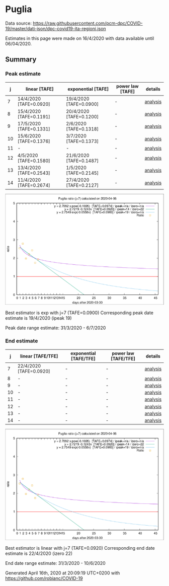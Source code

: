 # Puglia


Data source: https://raw.githubusercontent.com/pcm-dpc/COVID-19/master/dati-json/dpc-covid19-ita-regioni.json

Estimates in this page were made on 16/4/2020 with data available until 06/04/2020.


## Summary 

### Peak estimate 
|j|linear [TAFE]|exponential [TAFE]|power law [TAFE]|details|
|---|----|-----------|---------|-------|
|7|14/4/2020 [TAFE=0.0920]|19/4/2020 [TAFE=0.0900]|-|[analysis](COVID-19_puglia_j7_2020-04-06.md)|
|8|15/4/2020 [TAFE=0.1191]|20/4/2020 [TAFE=0.1200]|-|[analysis](COVID-19_puglia_j8_2020-04-06.md)|
|9|17/5/2020 [TAFE=0.1331]|2/6/2020 [TAFE=0.1318]|-|[analysis](COVID-19_puglia_j9_2020-04-06.md)|
|10|15/6/2020 [TAFE=0.1376]|3/7/2020 [TAFE=0.1373]|-|[analysis](COVID-19_puglia_j10_2020-04-06.md)|
|11|-|-|-|[analysis](COVID-19_puglia_j11_2020-04-06.md)|
|12|4/5/2020 [TAFE=0.1580]|21/6/2020 [TAFE=0.1487]|-|[analysis](COVID-19_puglia_j12_2020-04-06.md)|
|13|13/4/2020 [TAFE=0.2543]|1/5/2020 [TAFE=0.2145]|-|[analysis](COVID-19_puglia_j13_2020-04-06.md)|
|14|11/4/2020 [TAFE=0.2674]|27/4/2020 [TAFE=0.2127]|-|[analysis](COVID-19_puglia_j14_2020-04-06.md)|

![best peak estimate](COVID-19_puglia_j7_2020-04-06.png)

Best estimator is exp with j=7 (TAFE=0.0900)
Corresponding peak date estimate is 19/4/2020 (ipeak 19)


Peak date range estimate: 31/3/2020 - 6/7/2020

### End estimate 
|j|linear [TAFE/TFE]|exponential [TAFE/TFE]|power law [TAFE/TFE]|details|
|---|----|-----------|---------|-------|
|7|22/4/2020 [TAFE=0.0920]|-|-|[analysis](COVID-19_puglia_j7_2020-04-06.md)|
|8|-|-|-|[analysis](COVID-19_puglia_j8_2020-04-06.md)|
|9|-|-|-|[analysis](COVID-19_puglia_j9_2020-04-06.md)|
|10|-|-|-|[analysis](COVID-19_puglia_j10_2020-04-06.md)|
|11|-|-|-|[analysis](COVID-19_puglia_j11_2020-04-06.md)|
|12|-|-|-|[analysis](COVID-19_puglia_j12_2020-04-06.md)|
|13|-|-|-|[analysis](COVID-19_puglia_j13_2020-04-06.md)|
|14|-|-|-|[analysis](COVID-19_puglia_j14_2020-04-06.md)|

![best zero estimate](COVID-19_puglia_j7_2020-04-06.png)

Best estimator is linear with j=7 (TAFE=0.0920)
Corresponding end date estimate is 22/4/2020 (izero 22)


End date range estimate: 31/3/2020 - 10/6/2020

Generated April 16th, 2020 at 20:09:19 UTC+0200 with https://github.com/robianc/COVID-19
